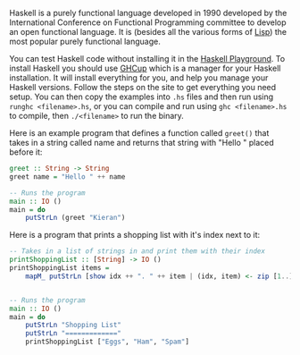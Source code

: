 Haskell is a purely functional language developed in 1990 developed by the  International Conference on Functional Programming committee to develop an open functional language. It is (besides all the various forms of [Lisp](https://en.wikipedia.org/wiki/Lisp_(programming_language))) the most popular purely functional language.

You can test Haskell code without installing it in the [Haskell Playground](https://play.haskell.org/). To install Haskell you should use [GHCup](https://www.haskell.org/ghcup/) which is a manager for your Haskell installation. It will install everything for you, and help you manage your Haskell versions. Follow the steps on the site to get everything you need setup. You can then copy the examples into `.hs` files and then run using `runghc <filename>.hs`, or you can compile and run using `ghc <filename>.hs` to compile, then `./<filename>` to run the binary.

Here is an example program that defines a function called `greet()` that takes in a string called name and returns that string with "Hello " placed before it:

```haskell
greet :: String -> String
greet name = "Hello " ++ name

-- Runs the program
main :: IO ()
main = do
    putStrLn (greet "Kieran")
```

Here is a program that prints a shopping list with it's index next to it:

```haskell
-- Takes in a list of strings in and print them with their index
printShoppingList :: [String] -> IO ()
printShoppingList items =
    mapM_ putStrLn [show idx ++ ". " ++ item | (idx, item) <- zip [1..] items]


-- Runs the program
main :: IO ()
main = do
    putStrLn "Shopping List"
    putStrLn "============="
    printShoppingList ["Eggs", "Ham", "Spam"]
```